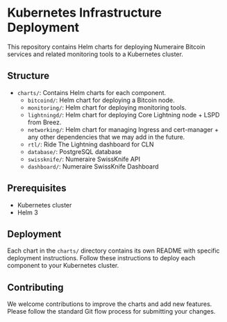 # Kubernetes Infrastructure Deployment

This repository contains Helm charts for deploying Numeraire Bitcoin services and related monitoring tools to a Kubernetes cluster.

## Structure

- `charts/`: Contains Helm charts for each component.
  - `bitcoind/`: Helm chart for deploying a Bitcoin node.
  - `monitoring/`: Helm chart for deploying monitoring tools.
  - `lightningd/`: Helm chart for deploying Core Lightning node + LSPD from Breez.
  - `networking/`: Helm chart for managing Ingress and cert-manager + any other dependencies that we may add in the future.
  - `rtl/`: Ride The Lightning dashboard for CLN
  - `database/`: PostgreSQL database
  - `swissknife/`: Numeraire SwissKnife API
  - `dashboard/`: Numeraire SwissKnife Dashboard

## Prerequisites

- Kubernetes cluster
- Helm 3

## Deployment

Each chart in the `charts/` directory contains its own README with specific deployment instructions. Follow these instructions to deploy each component to your Kubernetes cluster.

## Contributing

We welcome contributions to improve the charts and add new features. Please follow the standard Git flow process for submitting your changes.
